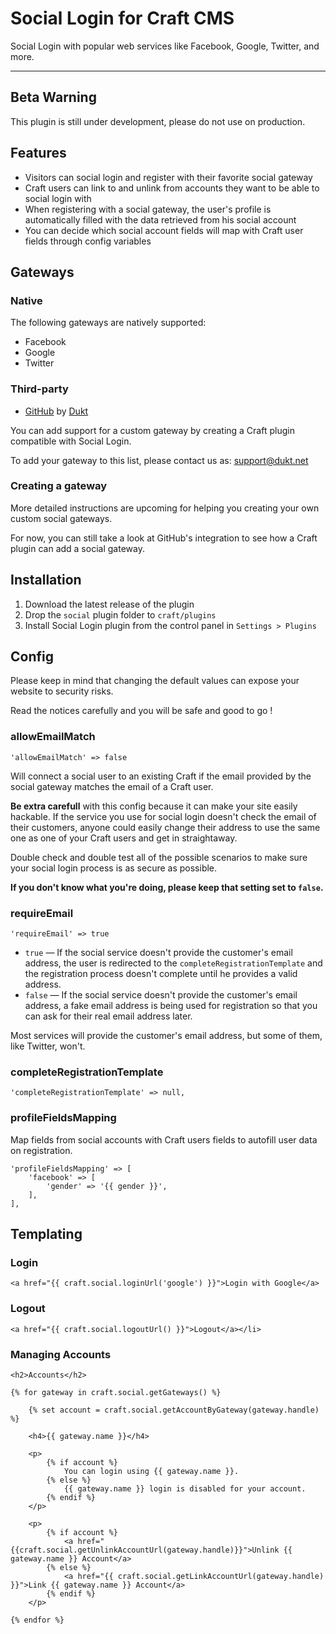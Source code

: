 # Social Login for Craft CMS

Social Login with popular web services like Facebook, Google, Twitter, and more.

-------------------------------------------

## Beta Warning

This plugin is still under development, please do not use on production.

## Features

- Visitors can social login and register with their favorite social gateway
- Craft users can link to and unlink from accounts they want to be able to social login with
- When registering with a social gateway, the user's profile is automatically filled with the data retrieved from his social account
- You can decide which social account fields will map with Craft user fields through config variables

## Gateways


### Native

The following gateways are natively supported:

- Facebook
- Google
- Twitter

### Third-party

- [GitHub](https://dukt.net/craft/github/beta) by [Dukt](https://dukt.net/)

You can add support for a custom gateway by creating a Craft plugin compatible with Social Login.

To add your gateway to this list, please contact us as: [support@dukt.net](mailto:support@dukt.net)

### Creating a gateway

More detailed instructions are upcoming for helping you creating your own custom social gateways.

For now, you can still take a look at GitHub's integration to see how a Craft plugin can add a social gateway.

## Installation

1. Download the latest release of the plugin
2. Drop the `social` plugin folder to `craft/plugins`
3. Install Social Login plugin from the control panel in `Settings > Plugins`

## Config

Please keep in mind that changing the default values can expose your website to security risks.

Read the notices carefully and you will be safe and good to go !

### allowEmailMatch

    'allowEmailMatch' => false

Will connect a social user to an existing Craft if the email provided by the social gateway matches the email of a Craft user.

**Be extra carefull** with this config because it can make your site easily hackable.
If the service you use for social login doesn't check the email of their customers, anyone could easily change their address to use the same one as one of your Craft users and get in straightaway.

Double check and double test all of the possible scenarios to make sure your social login process is as secure as possible.

**If you don't know what you're doing, please keep that setting set to `false`.**


### requireEmail

    'requireEmail' => true

- `true` — If the social service doesn't provide the customer's email address, the user is redirected to the `completeRegistrationTemplate` and the registration process doesn't complete until he provides a valid address.
- `false` — If the social service doesn't provide the customer's email address, a fake email address is being used for registration so that you can ask for their real email address later.

Most services will provide the customer's email address, but some of them, like Twitter, won't.

### completeRegistrationTemplate

    'completeRegistrationTemplate' => null,

### profileFieldsMapping

Map fields from social accounts with Craft users fields to autofill user data on registration.

    'profileFieldsMapping' => [
        'facebook' => [
            'gender' => '{{ gender }}',
        ],
    ],

## Templating


### Login

    <a href="{{ craft.social.loginUrl('google') }}">Login with Google</a>


### Logout

    <a href="{{ craft.social.logoutUrl() }}">Logout</a></li>

### Managing Accounts

    <h2>Accounts</h2>

    {% for gateway in craft.social.getGateways() %}

        {% set account = craft.social.getAccountByGateway(gateway.handle) %}

        <h4>{{ gateway.name }}</h4>

        <p>
            {% if account %}
                You can login using {{ gateway.name }}.
            {% else %}
                {{ gateway.name }} login is disabled for your account.
            {% endif %}
        </p>

        <p>
            {% if account %}
                <a href="{{craft.social.getUnlinkAccountUrl(gateway.handle)}}">Unlink {{ gateway.name }} Account</a>
            {% else %}
                <a href="{{ craft.social.getLinkAccountUrl(gateway.handle) }}">Link {{ gateway.name }} Account</a>
            {% endif %}
        </p>

    {% endfor %}
